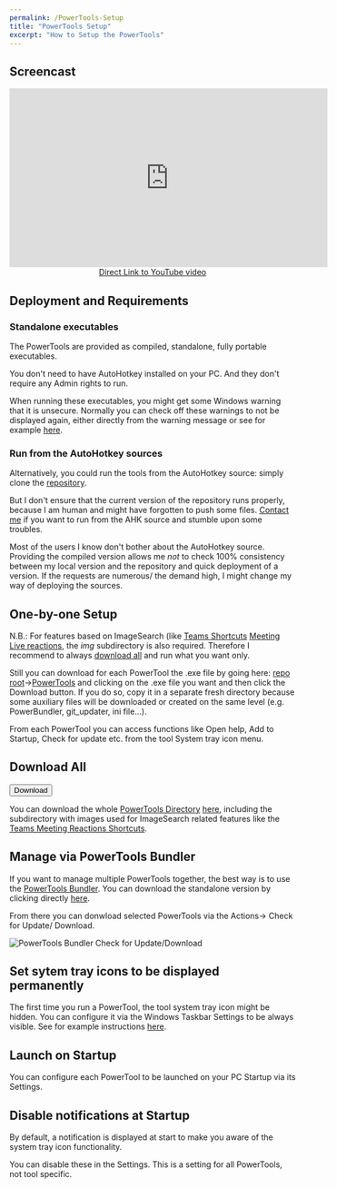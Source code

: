 ```yaml
---
permalink: /PowerTools-Setup
title: "PowerTools Setup"
excerpt: "How to Setup the PowerTools"
---
```


## Screencast

<p style="text-align: center;"><iframe width="560" height="315" src="https://www.youtube.com/embed/sN6NxN5cPmA" frameborder="0" allow="accelerometer; autoplay; encrypted-media; gyroscope; picture-in-picture" allowfullscreen></iframe><br><a href="https://youtu.be/sN6NxN5cPmA">Direct Link to YouTube video</a></p>

## Deployment and Requirements

### Standalone executables

The PowerTools are provided as compiled, standalone, fully portable executables.

You don't need to have AutoHotkey installed on your PC. And they don't require any Admin rights to run.

When running these executables, you might get some Windows warning that it is unsecure. Normally you can check off these warnings to not be displayed again, either directly from the warning message or see for example [here](https://www.windowscentral.com/how-fix-app-has-been-blocked-your-protection-windows-10).

### Run from the AutoHotkey sources

Alternatively, you could run the tools from the AutoHotkey source: simply clone the [repository]((https://github.com/tdalon/ahk/)).

But I don't ensure that the current version of the repository runs properly, because I am human and might have forgotten to push some files. <a href="https://tdalon.github.io/ahk/contact/"><i class="fa fa-address-card" aria-hidden="true"></i></a>[Contact me](Contact) if you want to run from the AHK source and stumble upon some troubles.

Most of the users I know don't bother about the AutoHotkey source. Providing the compiled version allows me _not_ to check 100% consistency between my local version and the repository and quick deployment of a version. If the requests are numerous/ the demand high, I might change my way of deploying the sources.

## One-by-one Setup

N.B.: For features based on ImageSearch (like [Teams Shortcuts](Teams-Shortcuts) [Meeting Live reactions](Teams-Meeting-Reactions), the *img* subdirectory is also required. Therefore I recommend to always [download all](#download-all) and run what you want only.

Still you can download for each PowerTool the .exe file by going here: [repo root](https://github.com/tdalon/ahk/)->[PowerTools](https://github.com/tdalon/ahk/tree/master/PowerTools) and clicking on the .exe file you want and then click the Download button. If you do so, copy it in a separate fresh directory because some auxiliary files will be downloaded or created on the same level (e.g. PowerBundler, git_updater, ini file...).

From each PowerTool you can access functions like Open help, Add to Startup, Check for update etc. from the tool System tray icon menu.

## Download All

<a href="https://downgit.github.io/#/home?url=https://github.com/tdalon/ahk/tree/master/PowerTools"><button class="btn"><i class="fa fa-download"></i> Download</button></a>

You can download the whole [PowerTools Directory](https://github.com/tdalon/ahk/raw/master/PowerTools/) [here](https://downgit.github.io/#/home?url=https://github.com/tdalon/ahk/tree/master/PowerTools),
including the subdirectory with images used for ImageSearch related features like the [Teams Meeting Reactions Shortcuts](Teams-Meeting-Reactions).

## Manage via PowerTools Bundler

If you want to manage multiple PowerTools together, the best way is to use the [PowerTools Bundler](PowerTools-Bundler).
You can download the standalone version by clicking directly [here](https://github.com/tdalon/ahk/raw/master/PowerTools/PowerToolsBundler.exe).

From there you can donwload selected PowerTools via the Actions-> Check for Update/ Download.

![PowerTools Bundler Check for Update/Download](/ahk/assets/images/powertools_bundler_checkforupdate.png)

## Set sytem tray icons to be displayed permanently

The first time you run a PowerTool, the tool system tray icon might be hidden. You can configure it via the Windows Taskbar Settings to be always visible. See for example instructions [here](https://www.ghacks.net/2015/03/11/manage-and-display-system-tray-icons-in-windows-10/).

## Launch on Startup

You can configure each PowerTool to be launched on your PC Startup via its Settings.

## Disable notifications at Startup

By default, a notification is displayed at start to make you aware of the system tray icon functionality.

You can disable these in the Settings. This is a setting for all PowerTools, not tool specific.
